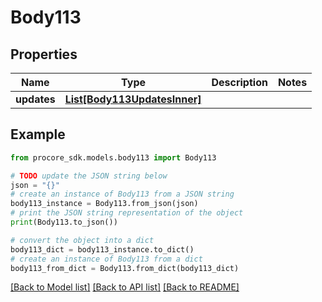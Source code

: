 # Body113


## Properties

Name | Type | Description | Notes
------------ | ------------- | ------------- | -------------
**updates** | [**List[Body113UpdatesInner]**](Body113UpdatesInner.md) |  | 

## Example

```python
from procore_sdk.models.body113 import Body113

# TODO update the JSON string below
json = "{}"
# create an instance of Body113 from a JSON string
body113_instance = Body113.from_json(json)
# print the JSON string representation of the object
print(Body113.to_json())

# convert the object into a dict
body113_dict = body113_instance.to_dict()
# create an instance of Body113 from a dict
body113_from_dict = Body113.from_dict(body113_dict)
```
[[Back to Model list]](../README.md#documentation-for-models) [[Back to API list]](../README.md#documentation-for-api-endpoints) [[Back to README]](../README.md)


